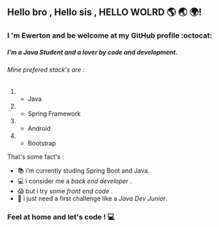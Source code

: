 ## Hello bro , Hello sis , HELLO WOLRD :earth_americas: :earth_asia: :earth_africa:! 

### I 'm Ewerton and be welcome at my GitHub profile :octocat:
##### I'm a Java Student and a lover by code and development.

###### Mine prefered stack's are :

1. - Java
1. - Spring Framework
2. - Android 
3. - Bootstrap

That's some fact's :

 - :books: i’m currently studing Spring Boot and Java.
 - :computer: i consider me a *back end developer* . 
 - :scream: but i try some *front end code* .
 - :telescope: i just need a first challenge like a *Java Dev Junior*.
 
 ### Feel at home and let's code ! :computer:
  
